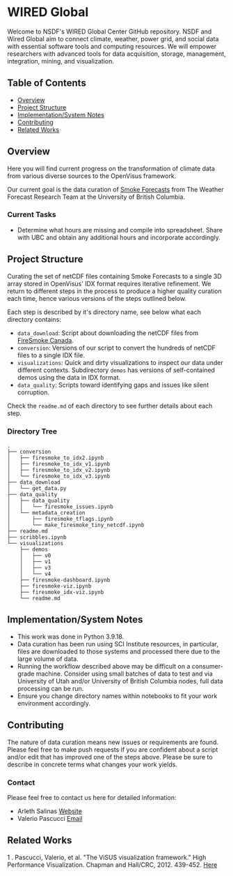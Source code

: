 # WIRED Global 

Welcome to NSDF's WIRED Global Center GitHub repository. NSDF and Wired Global aim to connect climate, weather, power grid, and social data with essential software tools and computing resources. We will empower researchers with advanced tools for data acquisition, storage, management, integration, mining, and visualization.

## Table of Contents

- [Overview](#overview)
- [Project Structure](#project-structure)
- [Implementation/System Notes](#implementation/system_notes)
- [Contributing](#contributing)
- [Related Works](#related-works)

## Overview

Here you will find current progress on the transformation of climate data from various diverse sources to the OpenVisus framework.

Our current goal is the data curation of [Smoke Forecasts](https://firesmoke.ca/) from The Weather Forecast Research Team at the University of British Columbia.

### Current Tasks
- Determine what hours are missing and compile into spreadsheet. Share with UBC and obtain any additional hours and incorporate accordingly.

## Project Structure

Curating the set of netCDF files containing Smoke Forecasts to a single 3D array stored in OpenVisus' IDX format requires iterative refinement. We return to different steps in the process to produce a higher quality curation each time, hence various versions of the steps outlined below.

Each step is described by it's directory name, see below what each directory contains:
- `data_download`: Script about downloading the netCDF files from [FireSmoke Canada](https://firesmoke.ca/).
- `conversion`: Versions of our script to convert the hundreds of netCDF files to a single IDX file.
- `visualizations`: Quick and dirty visualizations to inspect our data under different contexts. Subdirectory `demos` has versions of self-contained demos using the data in IDX format.
- `data_quality`: Scripts toward identifying gaps and issues like silent corruption.

Check the `readme.md` of each directory to see further details about each step.

### Directory Tree
```
.
├── conversion
│   ├── firesmoke_to_idx2.ipynb
│   ├── firesmoke_to_idx_v1.ipynb
│   ├── firesmoke_to_idx_v2.ipynb
│   └── firesmoke_to_idx_v3.ipynb
├── data_download
│   └── get_data.py
├── data_quality
│   ├── data_quality
│   │   └── firesmoke_issues.ipynb
│   └── metadata_creation
│       ├── firesmoke_tflags.ipynb
│       └── make_firesmoke_tiny_netcdf.ipynb
├── readme.md
├── scribbles.ipynb
└── visualizations
    ├── demos
    │   ├── v0
    │   ├── v1
    │   ├── v3
    │   └── v4
    ├── firesmoke-dashboard.ipynb
    ├── firesmoke-viz.ipynb
    ├── firesmoke_idx-viz.ipynb
    └── readme.md
```

## Implementation/System Notes

- This work was done in Python 3.9.18.
- Data curation has been run using SCI Institute resources, in particular, files are downloaded to those systems and processed there due to the large volume of data.
- Running the workflow described above may be difficult on a consumer-grade machine. Consider using small batches of data to test and via University of Utah and/or University of British Columbia nodes, full data processing can be run.
- Ensure you change directory names within notebooks to fit your work environment accordingly.


## Contributing

The nature of data curation means new issues or requirements are found. Please feel free to make push requests if you are confident about a script and/or edit that has improved one of the steps above. Please be sure to describe in concrete terms what changes your work yields.

### Contact

Please feel free to contact us here for detailed information:
- Arleth Salinas [Website](https://arlethzuri.github.io/)
- Valerio Pascucci [Email](mailto:pascucci.valerio@gmail.com)

## Related Works
1 . Pascucci, Valerio, et al. "The ViSUS visualization framework." High Performance Visualization. Chapman and Hall/CRC, 2012. 439-452. [Here](https://www.taylorfrancis.com/chapters/edit/10.1201/b12985-32/visus-visualization-framework-valerio-pascucci-giorgio-scorzelli-brian-summa-peer-timo-bremer-attila-gyulassy-cameron-christensen-sujin-philip-sidharth-kumar)
